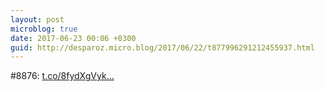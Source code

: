 ```yaml
---
layout: post
microblog: true
date: 2017-06-23 00:06 +0300
guid: http://desparoz.micro.blog/2017/06/22/t877996291212455937.html
---
```

#8876: [t.co/8fydXgVyk...](https://t.co/8fydXgVykr)
